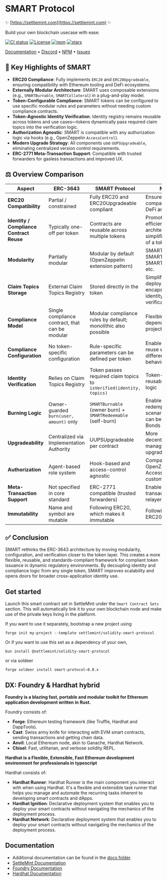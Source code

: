 # SMART Protocol

✨ [https://settlemint.com](https://settlemint.com) ✨

Build your own blockchain usecase with ease.

[![CI status](https://github.com/settlemint/solidity-smart-protocol/actions/workflows/solidity.yml/badge.svg?event=push&branch=main)](https://github.com/settlemint/solidity-smart-protocol/actions?query=branch%3Amain) [![License](https://img.shields.io/npm/l/@settlemint/solidity-smart-protocol)](https://fsl.software) [![npm](https://img.shields.io/npm/dw/@settlemint/solidity-smart-protocol)](https://www.npmjs.com/package/@settlemint/solidity-smart-protocol) [![stars](https://img.shields.io/github/stars/settlemint/solidity-smart-protocol)](https://github.com/settlemint/solidity-smart-protocol)

[Documentation](https://console.settlemint.com/documentation/) • [Discord](https://discord.com/invite/Mt5yqFrey9) • [NPM](https://www.npmjs.com/package/@settlemint/solidity-smart-protocol) • [Issues](https://github.com/settlemint/solidity-smart-protocol/issues)

## 🧩 Key Highlights of SMART

- **ERC20 Compliance**: Fully implements `ERC20` and `ERC20Upgradeable`, ensuring compatibility with Ethereum tooling and DeFi ecosystems.
- **Externally Modular Architecture**: SMART uses composable extensions (e.g., `SMARTBurnable`, `SMARTCollateral`) in a plug-and-play model.
- **Token-Configurable Compliance**: SMART tokens can be configured to use specific modular rules and parameters without needing custom compliance contracts.
- **Token-Agnostic Identity Verification**: Identity registry remains reusable across tokens and use cases—tokens dynamically pass required claim topics into the verification logic.
- **Authorization Agnostic**: SMART is compatible with any authorization logic via hooks (e.g., OpenZeppelin `AccessControl`).
- **Modern Upgrade Strategy**: All components use `UUPSUpgradeable`, eliminating centralized version control requirements.
- **ERC-2771 Meta-Transaction Support**: Compatible with trusted forwarders for gasless transactions and improved UX.

## ⚖️ Overview Comparison

| **Aspect**                               | **ERC-3643**                                    | **SMART Protocol**                                                   | **Notes**                                                      |
| ---------------------------------------- | ----------------------------------------------- | -------------------------------------------------------------------- | -------------------------------------------------------------- |
| **ERC20 Compatibility**                  | Partial / constrained                           | Fully ERC20 and ERC20Upgradeable compliant                           | Ensures full compatibility with DeFi and wallets               |
| **Identity / Compliance Contract Reuse** | Typically one-off per token                     | Contracts are reusable across multiple tokens                        | Promotes efficient architecture, simplifies setup of a token   |
| **Modularity**                           | Partially modular                               | Modular by default (OpenZeppelin extension pattern)                  | SMARTBurnable, SMARTPausable, SMARTCustodian, etc.             |
| **Claim Topics Storage**                 | External Claim Topics Registry                  | Stored directly in the token                                         | Simplifies deployment and encapsulates identity verification   |
| **Compliance Model**                     | Single compliance contract, that can be modular | Modular compliance rules by default; monolithic also possible        | Flexible setup depending on project needs                      |
| **Compliance Configuration**             | No token-specific configuration                 | Rule-specific parameters can be defined per token                    | Enables rule reuse with different behaviors                    |
| **Identity Verification**                | Relies on Claim Topics Registry                 | Token passes required claim topics to `isVerified(identity, topics)` | Token-agnostic, reusable identity logic                        |
| **Burning Logic**                        | Owner-guarded `burn(user, amount)` only         | `SMARTBurnable` (owner burn) + `SMARTRedeemable` (self-burn)         | Enables user redemption scenarios, which can be used for Bonds |
| **Upgradeability**                       | Centralized via Implementation Authority        | UUPSUpgradeable per contract                                         | More decentralized and manageable upgrade control              |
| **Authorization**                        | Agent-based role system                         | Hook-based and access-control agnostic                               | Compatible with OpenZeppelin AccessControl or custom systems   |
| **Meta-Transaction Support**             | Not specified in core standard                  | ERC-2771 compatible (trusted forwarders)                             | Enables gasless transactions via relayers                      |
| **Immutability**                         | Name and symbol are mutable                     | Following ERC20, which makes it immutable                            | Following the ERC20 standard                                   |

## ✅ Conclusion

SMART rethinks the ERC-3643 architecture by moving modularity, configuration, and verification closer to the token layer. This creates a more flexible, reusable, and standards-compliant framework for compliant token issuance in dynamic regulatory environments. By decoupling identity and compliance logic from any single token, SMART improves scalability and opens doors for broader cross-application identity use.

## Get started

Launch this smart contract set in SettleMint under the `Smart Contract Sets` section. This will automatically link it to your own blockchain node and make use of the private keys living in the platform.

If you want to use it separately, bootstrap a new project using

```shell
forge init my-project --template settlemint/solidity-smart-protocol
```

Or if you want to use this set as a dependency of your own,

```shell
bun install @settlemint/solidity-smart-protocol
```

or via soldeer

```shell
forge soldeer install smart-protocol~8.0.x
```

## DX: Foundry & Hardhat hybrid

**Foundry is a blazing fast, portable and modular toolkit for Ethereum application development written in Rust.**

Foundry consists of:

- **Forge**: Ethereum testing framework (like Truffle, Hardhat and DappTools).
- **Cast**: Swiss army knife for interacting with EVM smart contracts, sending transactions and getting chain data.
- **Anvil**: Local Ethereum node, akin to Ganache, Hardhat Network.
- **Chisel**: Fast, utilitarian, and verbose solidity REPL.

**Hardhat is a Flexible, Extensible, Fast Ethereum development environment for professionals in typescript**

Hardhat consists of:

- **Hardhat Runner**: Hardhat Runner is the main component you interact with when using Hardhat. It's a flexible and extensible task runner that helps you manage and automate the recurring tasks inherent to developing smart contracts and dApps.
- **Hardhat Ignition**: Declarative deployment system that enables you to deploy your smart contracts without navigating the mechanics of the deployment process.
- **Hardhat Network**: Declarative deployment system that enables you to deploy your smart contracts without navigating the mechanics of the deployment process.

## Documentation

- Additional documentation can be found in the [docs folder](./docs).
- [SettleMint Documentation](https://console.settlemint.com/documentation/docs/using-platform/dev-tools/code-studio/smart-contract-sets/deploying-a-contract/)
- [Foundry Documentation](https://book.getfoundry.sh/)
- [Hardhat Documentation](https://hardhat.org/hardhat-runner/docs/getting-started)
